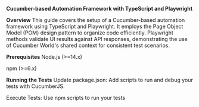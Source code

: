 **Cucumber-based Automation Framework with TypeScript and Playwright**


**Overview**
This guide covers the setup of a Cucumber-based automation framework using TypeScript and Playwright. It employs the Page Object Model (POM) design pattern to organize code efficiently. Playwright methods validate UI results against API responses, demonstrating the use of Cucumber World's shared context for consistent test scenarios.

**Prerequisites**
Node.js (>=14.x)

npm (>=6.x)


**Running the Tests**
Update package.json: Add scripts to run and debug your tests with CucumberJS.

Execute Tests: Use npm scripts to run your tests 


